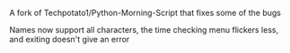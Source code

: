 A fork of Techpotato1/Python-Morning-Script that fixes some of the bugs

Names now support all characters, the time checking menu flickers less, and exiting doesn't give an error
